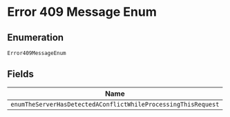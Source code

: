 
# Error 409 Message Enum

## Enumeration

`Error409MessageEnum`

## Fields

| Name |
|  --- |
| `enumTheServerHasDetectedAConflictWhileProcessingThisRequest` |

